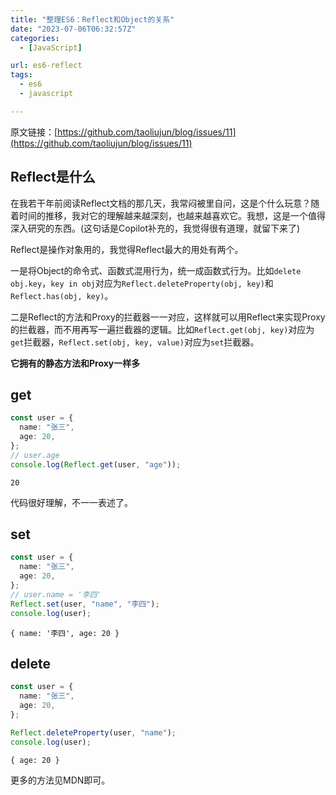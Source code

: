 ```yaml
---
title: "整理ES6：Reflect和Object的关系"
date: "2023-07-06T06:32:57Z"
categories:
  - [JavaScript]

url: es6-reflect
tags:
  - es6
  - javascript

---
```



原文链接：[https://github.com/taoliujun/blog/issues/11](https://github.com/taoliujun/blog/issues/11)

<!--hexo
---
url: es6-reflect
tags:
  - es6
  - javascript
---
-->

## Reflect是什么

在我若干年前阅读Reflect文档的那几天，我常闷被里自问，这是个什么玩意？随着时间的推移，我对它的理解越来越深刻，也越来越喜欢它。我想，这是一个值得深入研究的东西。(这句话是Copilot补充的，我觉得很有道理，就留下来了)

Reflect是操作对象用的，我觉得Reflect最大的用处有两个。

一是将Object的命令式、函数式混用行为，统一成函数式行为。比如`delete obj.key`，`key in obj`对应为`Reflect.deleteProperty(obj, key)`和`Reflect.has(obj, key)`。

二是Reflect的方法和Proxy的拦截器一一对应，这样就可以用Reflect来实现Proxy的拦截器，而不用再写一遍拦截器的逻辑。比如`Reflect.get(obj, key)`对应为`get`拦截器，`Reflect.set(obj, key, value)`对应为`set`拦截器。

**它拥有的静态方法和Proxy一样多**

## get

```ts
const user = {
  name: "张三",
  age: 20,
};
// user.age
console.log(Reflect.get(user, "age"));
```

```shell
20
```

代码很好理解，不一一表述了。

## set

```ts
const user = {
  name: "张三",
  age: 20,
};
// user.name = '李四'
Reflect.set(user, "name", "李四");
console.log(user);
```

```shell
{ name: '李四', age: 20 }
```

## delete

```ts
const user = {
  name: "张三",
  age: 20,
};

Reflect.deleteProperty(user, "name");
console.log(user);
```

```shell
{ age: 20 }
```

更多的方法见MDN即可。



